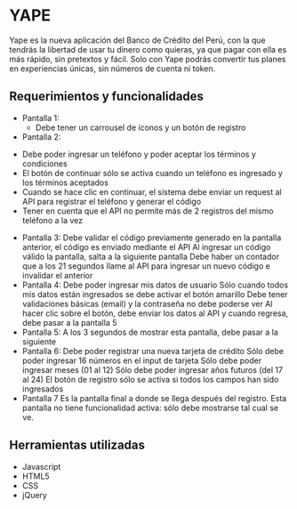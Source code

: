 # YAPE

Yape es la nueva aplicación del Banco de Crédito del Perú, con la que tendrás la libertad de usar tu dinero como quieras, ya que pagar con ella es más rápido, sin pretextos y fácil. Solo con Yape podrás convertir tus planes en experiencias únicas, sin números de cuenta ni token.

## Requerimientos y funcionalidades
+ Pantalla 1:
  - Debe tener un carrousel de íconos y un botón de registro
 + Pantalla 2:
  - Debe poder ingresar un teléfono y poder aceptar los términos y condiciones
  - El botón de continuar sólo se activa cuando un teléfono es ingresado y los términos aceptados
  - Cuando se hace clic en continuar, el sistema debe enviar un request al API para registrar el teléfono y generar el código
  - Tener en cuenta que el API no permite más de 2 registros del mismo teléfono a la vez
+ Pantalla 3:
  Debe validar el código previamente generado en la pantalla anterior, el código es enviado mediante el API
  Al ingresar un código válido la pantalla, salta a la siguiente pantalla
  Debe haber un contador que a los 21 segundos llame al API para ingresar un nuevo código e invalidar el anterior
+ Pantalla 4:
  Debe poder ingresar mis datos de usuario
  Sólo cuando todos mis datos están ingresados se debe activar el botón amarillo
  Debe tener validaciones básicas (email) y la contraseña no debe poderse ver
  Al hacer clic sobre el botón, debe enviar los datos al API y cuando regresa, debe pasar a la pantalla 5
+ Pantalla 5:
  A los 3 segundos de mostrar esta pantalla, debe pasar a la siguiente
+ Pantalla 6:
  Debe poder registrar una nueva tarjeta de crédito
  Sólo debe poder ingresar 16 números en el input de tarjeta
  Sólo debe poder ingresar meses (01 al 12)
  Sólo debe poder ingresar años futuros (del 17 al 24) 
  El botón de registro sólo se activa si todos los campos han sido ingresados
+ Pantalla 7
  Es la pantalla final a donde se llega después del registro. Esta pantalla no tiene funcionalidad activa: sólo debe mostrarse tal cual se  ve.
  
## Herramientas utilizadas
+ Javascript
+ HTML5
+ CSS
+ jQuery

